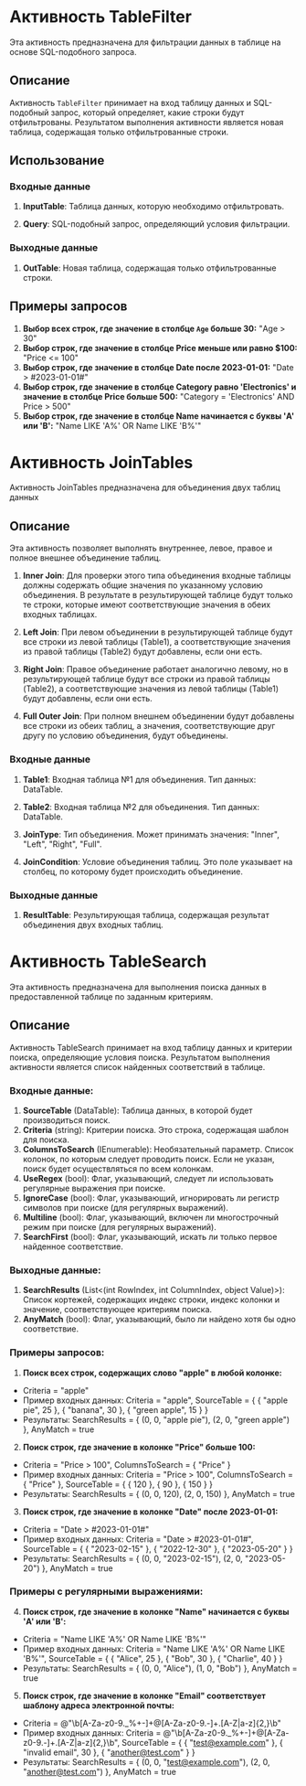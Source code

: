 # Активность TableFilter

Эта активность предназначена для фильтрации данных в таблице на основе SQL-подобного запроса.

## Описание

Активность `TableFilter` принимает на вход таблицу данных и SQL-подобный запрос, который определяет, какие строки будут отфильтрованы. Результатом выполнения активности является новая таблица, содержащая только отфильтрованные строки.

## Использование

### Входные данные

1. **InputTable**: Таблица данных, которую необходимо отфильтровать.
   
2. **Query**: SQL-подобный запрос, определяющий условия фильтрации.

### Выходные данные

1. **OutTable**: Новая таблица, содержащая только отфильтрованные строки.

## Примеры запросов

1. **Выбор всех строк, где значение в столбце `Age` больше 30:**
   "Age > 30"
2. **Выбор строк, где значение в столбце Price меньше или равно $100:**
   "Price <= 100"
3. **Выбор строк, где значение в столбце Date после 2023-01-01:**
   "Date > #2023-01-01#"
4. **Выбор строк, где значение в столбце Category равно 'Electronics' и значение в столбце Price больше 500:**
   "Category = 'Electronics' AND Price > 500"
5. **Выбор строк, где значение в столбце Name начинается с буквы 'A' или 'B':**
   "Name LIKE 'A%' OR Name LIKE 'B%'"


# Активность JoinTables

Активность JoinTables предназначена для объединения двух таблиц данных

## Описание

Эта активность позволяет выполнять внутреннее, левое, правое и полное внешнее объединение таблиц.

1. **Inner Join**: Для проверки этого типа объединения входные таблицы должны содержать общие значения по указанному условию объединения. В результате в результирующей таблице будут только те строки, которые имеют соответствующие значения в обеих входных таблицах.

2. **Left Join**: При левом объединении в результирующей таблице будут все строки из левой таблицы (Table1), а соответствующие значения из правой таблицы (Table2) будут добавлены, если они есть.

3. **Right Join**: Правое объединение работает аналогично левому, но в результирующей таблице будут все строки из правой таблицы (Table2), а соответствующие значения из левой таблицы (Table1) будут добавлены, если они есть.

4. **Full Outer Join**: При полном внешнем объединении будут добавлены все строки из обеих таблиц, а значения, соответствующие друг другу по условию объединения, будут объединены.

### Входные данные

1. **Table1**: Входная таблица №1 для объединения. Тип данных: DataTable.

2. **Table2**: Входная таблица №2 для объединения. Тип данных: DataTable.

3. **JoinType**: Тип объединения. Может принимать значения: "Inner", "Left", "Right", "Full".

4. **JoinCondition**: Условие объединения таблиц. Это поле указывает на столбец, по которому будет происходить объединение.

### Выходные данные

1. **ResultTable**: Результирующая таблица, содержащая результат объединения двух входных таблиц.

# Активность TableSearch

Эта активность предназначена для выполнения поиска данных в предоставленной таблице по заданным критериям.

## Описание

Активность TableSearch принимает на вход таблицу данных и критерии поиска, определяющие условия поиска. Результатом выполнения активности является список найденных соответствий в таблице.

### Входные данные:

1. **SourceTable** (DataTable): Таблица данных, в которой будет производиться поиск.
2. **Criteria** (string): Критерии поиска. Это строка, содержащая шаблон для поиска.
3. **ColumnsToSearch** (IEnumerable<string>): Необязательный параметр. Список колонок, по которым следует проводить поиск. Если не указан, поиск будет осуществляться по всем колонкам.
4. **UseRegex** (bool): Флаг, указывающий, следует ли использовать регулярные выражения при поиске.
5. **IgnoreCase** (bool): Флаг, указывающий, игнорировать ли регистр символов при поиске (для регулярных выражений).
6. **Multiline** (bool): Флаг, указывающий, включен ли многострочный режим при поиске (для регулярных выражений).
7. **SearchFirst** (bool): Флаг, указывающий, искать ли только первое найденное соответствие.    

### Выходные данные:

1. **SearchResults** (List<(int RowIndex, int ColumnIndex, object Value)>): Список кортежей, содержащих индекс строки, индекс колонки и значение, соответствующее критериям поиска.
2. **AnyMatch** (bool): Флаг, указывающий, было ли найдено хотя бы одно соответствие.

### Примеры запросов:

1.	**Поиск всех строк, содержащих слово "apple" в любой колонке:**
   *	Criteria = "apple"
   *	Пример входных данных: Criteria = "apple", SourceTable = { { "apple pie", 25 }, { "banana", 30 }, { "green apple", 15 } }
   *	Результаты: SearchResults = { (0, 0, "apple pie"), (2, 0, "green apple") }, AnyMatch = true
  	
2.	**Поиск строк, где значение в колонке "Price" больше 100:**
   * Criteria = "Price > 100", ColumnsToSearch = { "Price" }
   * Пример входных данных: Criteria = "Price > 100", ColumnsToSearch = { "Price" }, SourceTable = { { 120 }, { 90 }, { 150 } }
   * Результаты: SearchResults = { (0, 0, 120), (2, 0, 150) }, AnyMatch = true
  	
3.	**Поиск строк, где значение в колонке "Date" после 2023-01-01:**
   * Criteria = "Date > #2023-01-01#"
   * Пример входных данных: Criteria = "Date > #2023-01-01#", SourceTable = { { "2023-02-15" }, { "2022-12-30" }, { "2023-05-20" } }
   * Результаты: SearchResults = { (0, 0, "2023-02-15"), (2, 0, "2023-05-20") }, AnyMatch = true
  	
### Примеры с регулярными выражениями:

4.	**Поиск строк, где значение в колонке "Name" начинается с буквы 'A' или 'B':**
   * Criteria = "Name LIKE 'A%' OR Name LIKE 'B%'"
   * Пример входных данных: Criteria = "Name LIKE 'A%' OR Name LIKE 'B%'", SourceTable = { { "Alice", 25 }, { "Bob", 30 }, { "Charlie", 40 } }
   * Результаты: SearchResults = { (0, 0, "Alice"), (1, 0, "Bob") }, AnyMatch = true
  	
5.	**Поиск строк, где значение в колонке "Email" соответствует шаблону адреса электронной почты:**
   * Criteria = @"\b[A-Za-z0-9._%+-]+@[A-Za-z0-9.-]+\.[A-Z|a-z]{2,}\b"
   * Пример входных данных: Criteria = @"\b[A-Za-z0-9._%+-]+@[A-Za-z0-9.-]+\.[A-Z|a-z]{2,}\b", SourceTable = { { "test@example.com" }, { "invalid email", 30 }, { "another@test.com" } }
   * Результаты: SearchResults = { (0, 0, "test@example.com"), (2, 0, "another@test.com") }, AnyMatch = true

